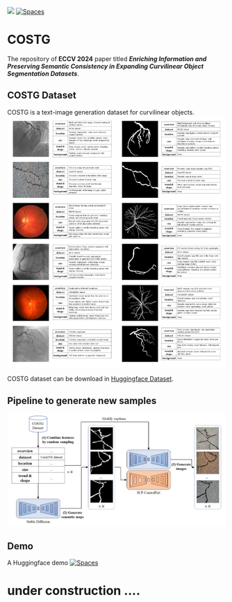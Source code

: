 <a href=tmp><img src="https://img.shields.io/badge/arxiv-2312.07381-orange?logo=arxiv&logoColor=white"/></a>
<a href="https://huggingface.co/spaces/QinLei086/Curvilinear_Object_Generation_by_Text_and_Segmap"><img alt="Spaces" src="https://img.shields.io/badge/%F0%9F%A4%97%20Hugging%20Face-Spaces-blue"></a>

# COSTG
The repository of **ECCV 2024** paper titled ***Enriching Information and Preserving Semantic Consistency in Expanding Curvilinear Object Segmentation Datasets***.

## COSTG Dataset
COSTG is a text-image generation dataset for curvilinear objects.
![Dataset](https://raw.githubusercontent.com/tanlei0/COSTG/main/figs/data_examples.jpg)

COSTG dataset can be download in [Huggingface Dataset](https://huggingface.co/datasets/QinLei086/COSTG_v1).

## Pipeline to generate new samples
![Pipeline](https://raw.githubusercontent.com/tanlei0/COSTG/main/figs/pipeline.jpg)

## Demo
A Huggingface demo <a href="https://huggingface.co/spaces/QinLei086/Curvilinear_Object_Generation_by_Text_and_Segmap"><img alt="Spaces" src="https://img.shields.io/badge/%F0%9F%A4%97%20Hugging%20Face-Spaces-blue"></a>

# under construction ....


